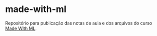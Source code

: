 # made-with-ml

Repositório para publicação das notas de aula e dos arquivos do curso [Made With ML](https://madewithml.com/).
